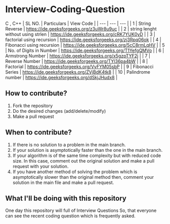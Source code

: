 # Interview-Coding-Question
C , C++
| SL NO. |                      Particulars                                              |                   View Code                                                            |
| ---    |                      ---                                                      |                       ---                                                              |
| 1      |                      String Reverse                                           |  https://ide.geeksforgeeks.org/z3uWr8u9uc                                              |
| 2      |                    string lenght without using strlen                         |  https://ide.geeksforgeeks.org/cRK7YUK0yD                                              |
| 3      |                       factorial using recursion                               |  https://ide.geeksforgeeks.org/zj3Rpq06ok                                              |
| 4      |                Fibonacci using recursion                                      |   https://ide.geeksforgeeks.org/5cC8rmLqHV                                             |
| 5      |             No. of Digits in Number                                           |   https://ide.geeksforgeeks.org/T1YefgQMVo                                             |
| 6      |               Armstrong Number                                                |   https://ide.geeksforgeeks.org/x5gzpTYF2j                                             |
| 7      |               Reverse Number                                                  |   https://ide.geeksforgeeks.org/TYl36pa4bW                                             |
| 8      |               Factorial                                                       |   https://ide.geeksforgeeks.org/VyFYM05sbP                                             |
| 9      |               Fibonacci Series                                                |   https://ide.geeksforgeeks.org/ZVjBdK4tk8                                             |
| 10     |               Palindrome number                                               |   https://ide.geeksforgeeks.org/dSkjJHudx8                                             |


## How to contribute?

1. Fork the repository 
2. Do the desired changes (add/delete/modify)
3. Make a pull request

## When to contribute?

1. If there is no solution to a problem in the main branch.
2. If your solution is asymptotically faster than the one in the main branch.
3. If your algorithm is of the same time complexity but with reduced code size. In this case, comment out the original solution and make a pull request with your solution.
4. If you have another method of solving the problem which is asymptotically slower than the original method then, comment your solution in the main file and make a pull request.


## What I'll be doing with this repository

One day this repository will full of Interview Questions So, that everyone can see the recent coding question which is frequently asked. 
